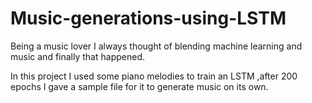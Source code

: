 # Music-generations-using-LSTM

Being a music lover I always thought of blending machine learning and music and finally that happened.

In this project I used some piano melodies to train an LSTM ,after 200 epochs I gave a sample file for it to generate music on its own.
